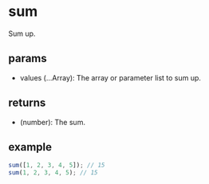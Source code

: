 # sum

Sum up.

## params

-   values (...Array): The array or parameter list to sum up.

## returns

-   (number): The sum.

## example

```js
sum([1, 2, 3, 4, 5]); // 15
sum(1, 2, 3, 4, 5); // 15
```
